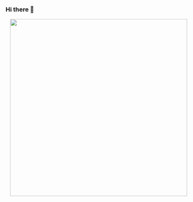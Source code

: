 ### Hi there 👋

<div id="header" align="center">
<img src="https://giphy.com/embed/vLlpbDafjgHystuJ0a" width="480" height="480" frameBorder="0" class="giphy-embed" allowFullScreen></img>
</div>

<!--
**marcoantog/marcoantog** is a ✨ _special_ ✨ repository because its `README.md` (this file) appears on your GitHub profile.

Here are some ideas to get you started:

- 🔭 I’m currently working on ...
- 🌱 I’m currently learning ...
- 👯 I’m looking to collaborate on ...
- 🤔 I’m looking for help with ...
- 💬 Ask me about ...
- 📫 How to reach me: ...
- 😄 Pronouns: ...
- ⚡ Fun fact: ...
-->
